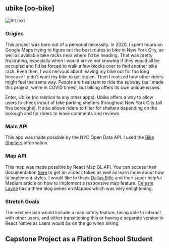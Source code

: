 ## ubike [oo-bike]

![Alt text](https://media.giphy.com/media/3oz8xE7gjBmo2wFrS8/giphy.gif)

### Origins
This project was born out of a personal necessity. In 2020, I spent hours on Google Maps trying to figure out the best routes to bike in New York City, as well as available bike racks near where I'd be heading. That was pretty frustrating, especially when I would arrive not knowing if they would all be occupied and I'd be forced to walk a few blocks over to find another bike rack. Even then, I was nervous about leaving my bike out for too long because I didn't want my bike to get stolen. Then I realized how other riders might feel the same way. People are hesistant to ride the subway (as I made this project, we're in COVID times), but biking offers its own unique issues.

Enter, Ubike (no relation to any other apps). Ubike offers a way to allow users to check in/out of bike parking shelters throughout New York City (all five boroughs). It also allows riders to filter for shelters depending on the borough and for riders to leave comments and reviews. 

### Main API
This app was made possible by the NYC Open Data API. I used the [Bike Shelters](https://data.cityofnewyork.us/Transportation/Bicycle-Parking-Shelters/thbt-gfu9) information. 

### Map API
This map was made possible by React Map GL API. You can access their documentation [here](https://docs.mapbox.com/mapbox-gl-js/api/) to get an access token as well as learn more about how to implement styles. I would like to thank [Dallas Bille](https://medium.com/swlh/getting-started-with-react-and-mapbox-gl-js-daa96477dd2c) and their super helpful Medium article on how to implement a responsive map feature. [Celeste Layne](https://www.celestelayne.com/blog) has a three blog series on Mapbox which was very enlightening.

### Stretch Goals
The next version would include a map safety feature, being able to interact with other users, and either transitioning this or having a separate version in React Native as users would be on the go when biking.

## Capstone Project as a Flatiron School Student